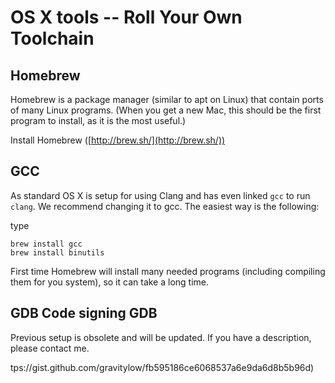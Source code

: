 # OS X tools -- Roll Your Own Toolchain

## Homebrew
Homebrew is a package manager (similar to apt on Linux) that contain ports of many Linux programs. (When you get a new Mac, this should be the first program to install, as it is the most useful.)

Install Homebrew ([http://brew.sh/](http://brew.sh/))

## GCC
As standard OS X is setup for using Clang and has even linked `gcc` to run `clang`. We recommend changing it to gcc. The easiest way is the following:

type

  ```
  brew install gcc
  brew install binutils
  ```

First time Homebrew will install many needed programs (including compiling them for you system), so it can take a long time.


## GDB Code signing GDB
Previous setup is obsolete and will be updated. If you have a description, please contact me.
<!-- NOTE: The following is abo

To use gdb on OS X you need it to be code signed.

You can find an explanation of how to do it here:
  * [https://gist.github.com/hlissner/898b7dfc0a3b63824a70e15cd0180154](https://gist.github.com/hlissner/898b7dfc0a3b63824a70e15cd0180154)

If you are getting errors like

```
During startup program terminated with signal ?, Unknown signal.
```
then try to:
  1. Add file `.gdbinit` in your $HOME with the content `set startup-with-shell off`
  2. Install/Downgrade to gdb 8.0.1 [https://stackoverflow.com/questions/49001329/gdb-doesnt-work-on-macos-high-sierra-10-13-3](https://stackoverflow.com/questions/49001329/gdb-doesnt-work-on-macos-high-sierra-10-13-3)


If you use Sierra, there is an extra step. Follow this manual:
  * [https://gist.github.com/gravitylow/fb595186ce6068537a6e9da6d8b5b96d](ht -->tps://gist.github.com/gravitylow/fb595186ce6068537a6e9da6d8b5b96d)
